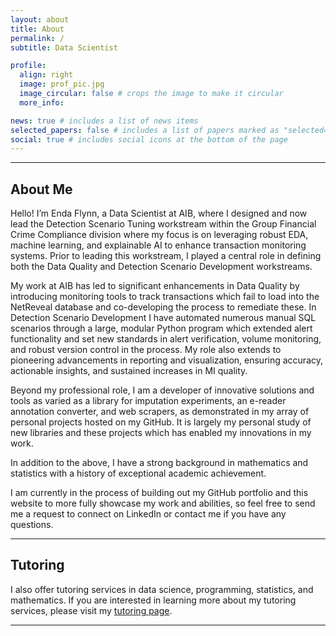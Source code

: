 ```yaml
---
layout: about
title: About
permalink: /
subtitle: Data Scientist

profile:
  align: right
  image: prof_pic.jpg
  image_circular: false # crops the image to make it circular
  more_info: 

news: true # includes a list of news items
selected_papers: false # includes a list of papers marked as "selected={true}"
social: true # includes social icons at the bottom of the page
---
```

---


## About Me
Hello! I’m Enda Flynn, a Data Scientist at AIB, where I designed and now lead the Detection Scenario Tuning workstream within the Group Financial Crime Compliance division where my focus is on leveraging robust EDA, machine learning, and explainable AI to enhance transaction monitoring systems. Prior to leading this workstream, I played a central role in defining both the Data Quality and Detection Scenario Development workstreams.

My work at AIB has led to significant enhancements in Data Quality by introducing monitoring tools to track transactions which fail to load into the NetReveal database and co-developing the process to remediate these. In Detection Scenario Development I have automated numerous manual SQL scenarios through a large, modular Python program which extended alert functionality and set new standards in alert verification, volume monitoring, and robust version control in the process. My role also extends to pioneering advancements in reporting and visualization, ensuring accuracy, actionable insights, and sustained increases in MI quality.

Beyond my professional role, I am a developer of innovative solutions and tools as varied as a library for imputation experiments, an e-reader annotation converter, and web scrapers, as demonstrated in my array of personal projects hosted on my GitHub. It is largely my personal study of new libraries and these projects which has enabled my innovations in my work.

In addition to the above, I have a strong background in mathematics and statistics with a history of exceptional academic achievement.

I am currently in the process of building out my GitHub portfolio and this website to more fully showcase my work and abilities, so feel free to send me a request to connect on LinkedIn or contact me if you have any questions.

---


## Tutoring
I also offer tutoring services in data science, programming, statistics, and mathematics. If you are interested in learning more about my tutoring services, please visit my [tutoring page](/teaching).

---
